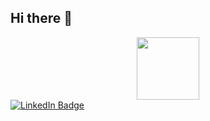 ## Hi there 👋
<div id="header" align="center">
  <img src="https://media1.tenor.com/m/25ykirk3P4YAAAAd/oz-oz-yarimasu.gif" width="100">
</div>
<div id="badges">
  <a href="https://t.me/weae_f">
    <img src="https://img.shields.io/badge/Telegram-blue?style=for-the-badge&logo=linkedin&logoColor=white" alt="LinkedIn Badge"/>
  </a>


</div>
<!--
**saddnmm/saddnmm** is a ✨ _special_ ✨ repository because its `README.md` (this file) appears on your GitHub profile.

Here are some ideas to get you started:

- 🔭 I’m currently working on ...
- 🌱 I’m currently learning ...
- 👯 I’m looking to collaborate on ...
- 🤔 I’m looking for help with ...
- 💬 Ask me about ...
- 📫 How to reach me: ...
- 😄 Pronouns: ...
- ⚡ Fun fact: ...
-->
